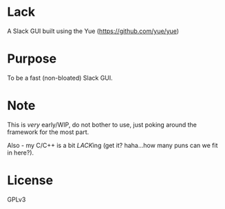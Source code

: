 # Lack

A Slack GUI built using the Yue (https://github.com/yue/yue)

# Purpose

To be a fast (non-bloated) Slack GUI.

# Note

This is *very* early/WIP, do not bother to use, just poking around the
framework for the most part.

Also - my C/C++ is a bit *LACK*ing (get it?  haha...how many puns can
we fit in here?).

# License

GPLv3
